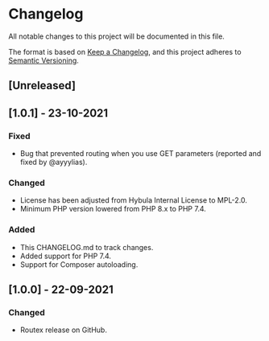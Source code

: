 # Changelog
All notable changes to this project will be documented in this file.

The format is based on [Keep a Changelog](https://keepachangelog.com/en/1.0.0/),
and this project adheres to [Semantic Versioning](https://semver.org/spec/v2.0.0.html).

## [Unreleased]

## [1.0.1] - 23-10-2021
### Fixed
- Bug that prevented routing when you use GET parameters (reported and fixed by @ayyylias).

### Changed
- License has been adjusted from Hybula Internal License to MPL-2.0.
- Minimum PHP version lowered from PHP 8.x to PHP 7.4.

### Added
- This CHANGELOG.md to track changes.
- Added support for PHP 7.4.
- Support for Composer autoloading.

## [1.0.0] - 22-09-2021
### Changed
- Routex release on GitHub.